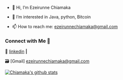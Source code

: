 - 👋 Hi, I’m Ezeirunne Chiamaka

- 👀 I’m interested in Java, python, Bitcoin

- 📫 How to reach me: ezeirunnechiamaka@gmail.com

 

<!---

Aamaka/Aamaka is a ✨ special ✨ repository because its `README.md` (this file) appears on your GitHub profile.

You can click the Preview link to take a look at your changes.

--->

 

 

### Connect with Me 🤝

👔 [linkedin][linkedin] **|**

🗃️ [Gmail] ezeirunnechiamaka@gmail.com

 

[![Chiamaka's github stats](https://github-readme-stats.vercel.app/api?username=Aamaka)](https://github.com/Aamaka/github-readme-stats)

 

 

[linkedin]: https://www.linkedin.com/in/chiamaka-ezeirunne-79b4ba241/
